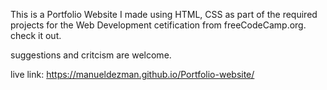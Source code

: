 This is a Portfolio Website I made using HTML, CSS as part of the required projects for the Web Development cetification from freeCodeCamp.org.
check it out.

suggestions and critcism are welcome.

live link: https://manueldezman.github.io/Portfolio-website/